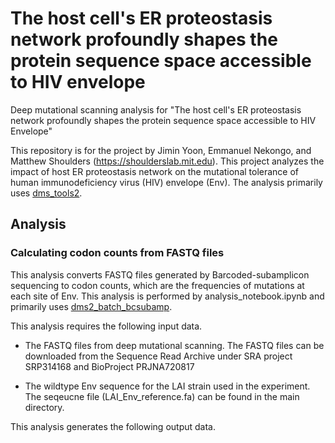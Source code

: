 # The host cell's ER proteostasis network profoundly shapes the protein sequence space accessible to HIV envelope

Deep mutational scanning analysis for "The host cell's ER proteostasis network profoundly shapes the protein sequence space accessible to HIV Envelope"

This repository is for the project by Jimin Yoon, Emmanuel Nekongo, and Matthew Shoulders (https://shoulderslab.mit.edu). This project analyzes the impact of host ER proteostasis network on the mutational tolerance of human immunodeficiency virus (HIV) envelope (Env). The analysis primarily uses [dms_tools2](https://jbloomlab.github.io/dms_tools2/index.html).

## Analysis

### Calculating codon counts from FASTQ files

This analysis converts FASTQ files generated by Barcoded-subamplicon sequencing to codon counts, which are the frequencies of mutations at each site of Env. This analysis is performed by analysis_notebook.ipynb and primarily uses [dms2_batch_bcsubamp](https://jbloomlab.github.io/dms_tools2/dms2_batch_bcsubamp.html).

This analysis requires the following input data.

 * The FASTQ files from deep mutational scanning. The FASTQ files can be downloaded from the Sequence Read Archive under SRA project SRP314168 and BioProject PRJNA720817

 * The wildtype Env sequence for the LAI strain used in the experiment. The seqeucne file (LAI_Env_reference.fa) can be found in the main directory.

This analysis generates the following output data.

